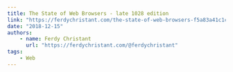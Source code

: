 ```yaml
---
title: The State of Web Browsers - late 1028 edition
link: "https://ferdychristant.com/the-state-of-web-browsers-f5a83a41c1cb"
date: "2018-12-15"
authors:
    - name: Ferdy Christant
      url: "https://ferdychristant.com/@ferdychristant"
tags:
    - Web
---
```

